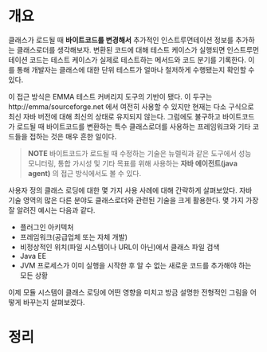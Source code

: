 <!-- Date: 2025-01-16 -->
<!-- Update Date: 2025-01-16 -->
<!-- File ID: f2941e98-65f7-48bc-84d0-7c37cb92ead7 -->
<!-- Author: Seoyeon Jang -->

# 개요

클래스가 로드될 때 **바이트코드를 변경해서** 추가적인 인스트루먼테이션 정보를 추가하는 클래스로더를 생각해보자. 변환된 코드에 대해 테스트 케이스가 실행되면 인스트루먼테이션 코드는 테스트 케이스가 실제로 테스트하는
메서드와 코드 분기를 기록한다. 이를 통해 개발자는 클래스에 대한 단위 테스트가 얼마나 철저하게 수행됐는지 확인할 수 있다.

이 접근 방식은 EMMA 테스트 커버리지 도구의 기반이 됐다. 이 두구는 http://emma/sourceforge.net 에서 여전히 사용할 수 있지만 현재는 다소 구식으로 최신 자바 버전에 대해 최신의 상태로
유지되지 않는다. 그럼에도 불구하고 바이트코드가 로드될 때 바이트코드를 변환하는 특수 클래스로더를 사용하는 프레임워크와 기타 코드들을 접하는 것은 매우 흔한 일이다.

> **NOTE** 바이트코드가 로드될 때 수정하는 기술은 뉴렐릭과 같은 도구에서 성능 모니터링, 통합 가시성 및 기타 목표를 위해 사용하는 **자바 에이전트(java agent)** 의 접근 방식에서도 볼 수
> 있다.

사용자 정의 클래스 로딩에 대한 몇 가지 사용 사례에 대해 간략하게 살펴보았다. 자바 기술 영역의 많은 다른 분야도 클래스로더와 관련된 기술을 크게 활용한다. 몇 가지 가장 잘 알려진 예시는 다음과 같다.

- 플러그인 아키텍처
- 프레임워크(공급업체 또는 자체 개발)
- 비정상적인 위치(파일 시스템이나 URL이 아닌)에서 클래스 파일 검색
- Java EE
- JVM 프로세스가 이미 실행을 시작한 후 알 수 없는 새로운 코드를 추가해야 하는 모든 상황

이제 모듈 시스템이 클래스 로딩에 어떤 영향을 미치고 방금 설명한 전형적인 그림을 어떻게 바꾸는지 살펴보겠다.

# 정리


